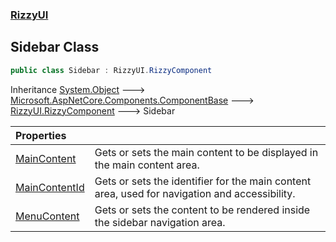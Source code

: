 ### [RizzyUI](RizzyUI 'RizzyUI')

## Sidebar Class

```csharp
public class Sidebar : RizzyUI.RizzyComponent
```

Inheritance [System.Object](https://docs.microsoft.com/en-us/dotnet/api/System.Object 'System.Object') &#129106; [Microsoft.AspNetCore.Components.ComponentBase](https://docs.microsoft.com/en-us/dotnet/api/Microsoft.AspNetCore.Components.ComponentBase 'Microsoft.AspNetCore.Components.ComponentBase') &#129106; [RizzyUI.RizzyComponent](https://docs.microsoft.com/en-us/dotnet/api/RizzyUI.RizzyComponent 'RizzyUI.RizzyComponent') &#129106; Sidebar

| Properties | |
| :--- | :--- |
| [MainContent](RizzyUI.Sidebar.MainContent 'RizzyUI.Sidebar.MainContent') | Gets or sets the main content to be displayed in the main content area. |
| [MainContentId](RizzyUI.Sidebar.MainContentId 'RizzyUI.Sidebar.MainContentId') | Gets or sets the identifier for the main content area, used for navigation and accessibility. |
| [MenuContent](RizzyUI.Sidebar.MenuContent 'RizzyUI.Sidebar.MenuContent') | Gets or sets the content to be rendered inside the sidebar navigation area. |
